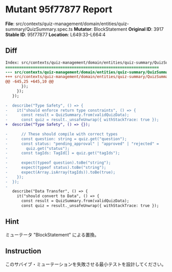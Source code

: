 # Mutant 95f77877 Report

**File**: src/contexts/quiz-management/domain/entities/quiz-summary/QuizSummary.spec.ts
**Mutator**: BlockStatement
**Original ID**: 3917
**Stable ID**: 95f77877
**Location**: L649:33–L664:4

## Diff

```diff
Index: src/contexts/quiz-management/domain/entities/quiz-summary/QuizSummary.spec.ts
===================================================================
--- src/contexts/quiz-management/domain/entities/quiz-summary/QuizSummary.spec.ts	original
+++ src/contexts/quiz-management/domain/entities/quiz-summary/QuizSummary.spec.ts	mutated #3917
@@ -645,25 +645,10 @@
       });
     });
   });
 
-  describe("Type Safety", () => {
-    it("should enforce return type constraints", () => {
-      const result = QuizSummary.from(validQuizData);
-      const quiz = result._unsafeUnwrap({ withStackTrace: true });
+  describe("Type Safety", () => {});
 
-      // These should compile with correct types
-      const question: string = quiz.get("question");
-      const status: "pending_approval" | "approved" | "rejected" =
-        quiz.get("status");
-      const tagIds: TagId[] = quiz.get("tagIds");
-
-      expect(typeof question).toBe("string");
-      expect(typeof status).toBe("string");
-      expect(Array.isArray(tagIds)).toBe(true);
-    });
-  });
-
   describe("Data Transfer", () => {
     it("should convert to Data", () => {
       const result = QuizSummary.from(validQuizData);
       const quiz = result._unsafeUnwrap({ withStackTrace: true });
```

## Hint

ミューテータ "BlockStatement" による置換。

## Instruction

このサバイブ・ミューテーションを失敗させる最小テストを設計してください。
